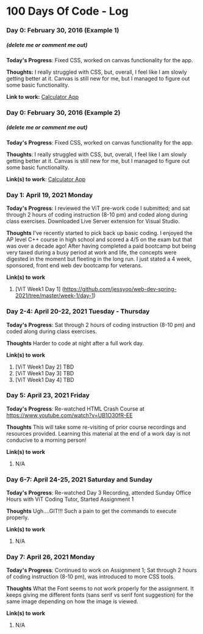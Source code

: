 # 100 Days Of Code - Log

### Day 0: February 30, 2016 (Example 1)
##### (delete me or comment me out)

**Today's Progress**: Fixed CSS, worked on canvas functionality for the app.

**Thoughts:** I really struggled with CSS, but, overall, I feel like I am slowly getting better at it. Canvas is still new for me, but I managed to figure out some basic functionality.

**Link to work:** [Calculator App](http://www.example.com)

### Day 0: February 30, 2016 (Example 2)
##### (delete me or comment me out)

**Today's Progress**: Fixed CSS, worked on canvas functionality for the app.

**Thoughts**: I really struggled with CSS, but, overall, I feel like I am slowly getting better at it. Canvas is still new for me, but I managed to figure out some basic functionality.

**Link(s) to work**: [Calculator App](http://www.example.com)


### Day 1: April 19, 2021 Monday

**Today's Progress**: I reviewed the ViT pre-work code I submitted; and sat through 2 hours of coding instruction (8-10 pm) and coded along during class exercises. Downloaded Live Server extension for Visual Studio. 

**Thoughts** I've recently started to pick back up basic coding. I enjoyed the AP level C++ course in high school and scored a 4/5 on the exam but that was over a decade ago! After having completed a paid bootcamp but being very taxed during a busy period at work and life, the concepts were digested in the moment but fleeting in the long run. I just stated a 4 week, sponsored, front end web dev bootcamp for veterans. 

**Link(s) to work**
1. [ViT Week1 Day 1] (https://github.com/jessyoo/web-dev-spring-2021/tree/master/week-1/day-1)

### Day 2-4: April 20-22, 2021 Tuesday - Thursday

**Today's Progress**: Sat through 2 hours of coding instruction (8-10 pm) and coded along during class exercises.

**Thoughts** Harder to code at night after a full work day. 

**Link(s) to work**
1. [ViT Week1 Day 2] TBD
2. [ViT Week1 Day 3] TBD
3. [ViT Week1 Day 4] TBD

### Day 5: April 23, 2021 Friday

**Today's Progress**: Re-watched HTML Crash Course at https://www.youtube.com/watch?v=UB1O30fR-EE

**Thoughts** This will take some re-visiting of prior course recordings and resources provided. Learning this material at the end of a work day is not conducive to a morning person! 

**Link(s) to work**
1. N/A

### Day 6-7: April 24-25, 2021 Saturday and Sunday

**Today's Progress**: Re-watched Day 3 Recording, attended Sunday Office Hours with ViT Coding Tutor, Started Assignment 1

**Thoughts** Ugh....GIT!!! Such a pain to get the commands to execute properly. 

**Link(s) to work**
1. N/A

### Day 7: April 26, 2021 Monday

**Today's Progress**: Continued to work on Assignment 1; Sat through 2 hours of coding instruction (8-10 pm), was introduced to more CSS tools. 

**Thoughts** What the Font seems to not work properly for the assignment. It keeps giving me different fonts (sans serif vs serif font suggestion) for the same image depending on how the image is viewed. 

**Link(s) to work**
1. N/A
